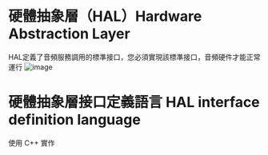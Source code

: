 # 硬體抽象層（HAL）Hardware Abstraction Layer
 HAL定義了音頻服務調用的標準接口，您必須實現該標準接口，音頻硬件才能正常運行
 ![image](https://user-images.githubusercontent.com/32256068/111967127-a0f57a80-8b32-11eb-9d43-3534b1f1e760.png)
 
 
 # 硬體抽象層接口定義語言 HAL interface definition language 
  使用 C++ 實作
